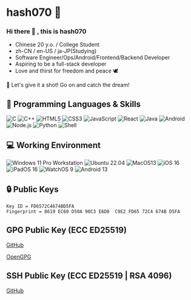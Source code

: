 # hash070 🔭

### Hi there 👋 , this is hash070

- Chinese 20 y.o. / College Student
- zh-CN / en-US / ja-JP(Studying)
- Software Engineer/Ops/Android/Frontend/Backend Developer
- Aspiring to be a full-stack developer
- Love and thirst for freedom and peace 🕊️

💖 Let's give it a shot! Go on and catch the dream!

## 🌱 Programming Languages & Skills

![C](https://img.shields.io/badge/-C-a8b9cc?style=flat-square&logo=C&logoColor=fff)
![C++](https://img.shields.io/badge/-C%2b%2b-00599c?style=flat-square&logo=C%2b%2b&logoColor=fff)
![HTML5](https://img.shields.io/badge/-HTML5-e34f26?style=flat-square&logo=HTML5&logoColor=fff)
![CSS3](https://img.shields.io/badge/-CSS3-1572b6?style=flat-square&logo=CSS3&labelColor=1572b6)
![JavaScript](https://img.shields.io/badge/-JavaScript-f7df1e?style=flat-square&logo=JavaScript&labelColor=f7df1e&logoColor=000)
![React](https://img.shields.io/badge/-React-f3f4f6?style=flat-square&logo=React&labelColor=f3f4f6&logoColor=087ea4)
![Java](https://img.shields.io/badge/-Java-007396?style=flat-square&logo=Java&logoColor=fff)
![Android](https://img.shields.io/badge/-Android-3ddc84?style=flat-square&logo=android&logoColor=fff)
![Node.js](https://img.shields.io/badge/-Node.js-339933?style=flat-square&logo=Node.js&logoColor=fff)
![Python](https://img.shields.io/badge/-Python-3776ab?style=flat-square&logo=python&logoColor=fff)
![Shell](https://img.shields.io/badge/-Shell-4eaa25?style=flat-square&logo=gnu%20bash&logoColor=fff)

## 💻 Working Environment

![Windows 11 Pro Workstation](https://img.shields.io/badge/Windows%2011%20Pro%20Workstation-00adef?style=flat-square&logo=windows&logoColor=ffffff)
![Ubuntu 22.04](https://img.shields.io/badge/Ubuntu%2022.04-dd4814?style=flat-square&logo=ubuntu&logoColor=ffffff)
![MacOS13](https://img.shields.io/badge/MacOS%2013-000000?style=flat-square&logo=apple&logoColor=ffffff)
![iOS 16](https://img.shields.io/badge/iOS%2016-000000?style=flat-square&logo=apple&logoColor=ffffff)
![iPadOS 16](https://img.shields.io/badge/iPadOS%2016-000000?style=flat-square&logo=apple&logoColor=ffffff)
![WatchOS 9](https://img.shields.io/badge/WatchOS%209-000000?style=flat-square&logo=apple&logoColor=ffffff)
![Android 13](https://img.shields.io/badge/Android%2013-073042?style=flat-square&logo=android&logoColor=3ddc84)

## 🔒 Public Keys

```
Key ID = FD6572C4674BD5FA
Fingerprint = 8619 EC60 D50A 90C3 E6D0  C9E2 FD65 72C4 674B D5FA
```

## GPG Public Key (ECC ED25519)

[GitHub](https://github.com/hash070.gpg)

[OpenGPG](https://keys.openpgp.org/vks/v1/by-fingerprint/8619EC60D50A90C3E6D0C9E2FD6572C4674BD5FA)

## SSH Public Key (ECC ED25519 | RSA 4096)

[GitHub](https://github.com/hash070.keys)